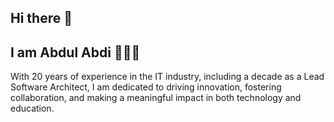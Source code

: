  ## Hi there 👋

<!-- 
**AbdulAbdi10/AbdulAbdi10** is a ✨ _special_ ✨ repository because its `README.md` (this file) appears on your GitHub profile.

Here are some ideas to get you started:

- 🔭 I’m currently working on ...
- 🌱 I’m currently learning ...
- 👯 I’m looking to collaborate on ...
- 🤔 I’m looking for help with ...
- 💬 Ask me about ...
- 📫 How to reach me: ...
- 😄 Pronouns: ...
- ⚡ Fun fact: ...
-->
## I am Abdul Abdi 👨‍💻✨
With 20 years of experience in the IT industry, including a decade as a Lead Software Architect, I am dedicated to driving innovation, fostering collaboration, and making a meaningful impact in both technology and education.

